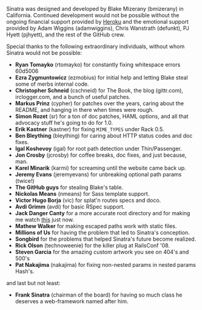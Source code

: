 Sinatra was designed and developed by Blake Mizerany (bmizerany) in
California. Continued development would not be possible without the ongoing
financial support provided by [Heroku](http://heroku.com) and the emotional
support provided by Adam Wiggins (adamwiggins), Chris Wanstrath (defunkt),
PJ Hyett (pjhyett), and the rest of the GitHub crew.

Special thanks to the following extraordinary individuals, without whom
Sinatra would not be possible:

* **Ryan Tomayko** (rtomayko) for constantly fixing whitespace errors 60d5006   
* **Ezra Zygmuntowicz** (ezmobius) for initial help and letting Blake steal
  some of merbs internal code.
* **Christopher Schneid** (cschneid) for The Book, the blog (gittr.com),
  irclogger.com, and a bunch of useful patches.
* **Markus Prinz** (cypher) for patches over the years, caring about
  the README, and hanging in there when times were rough.
* **Simon Rozet** (sr) for a ton of doc patches, HAML options, and all that
  advocacy stuff he's going to do for 1.0.
* **Erik Kastner** (kastner) for fixing `MIME_TYPES` under Rack 0.5.
* **Ben Bleything** (bleything) for caring about HTTP status codes and doc fixes.
* **Igal Koshevoy** (igal) for root path detection under Thin/Passenger.
* **Jon Crosby** (jcrosby) for coffee breaks, doc fixes, and just because, man.
* **Karel Minarik** (karmi) for screaming until the website came back up.
* **Jeremy Evans** (jeremyevans) for unbreaking optional path params (twice!)
* **The GitHub guys** for stealing Blake's table.
* **Nickolas Means** (nmeans) for Sass template support.
* **Victor Hugo Borja** (vic) for splat'n routes specs and doco.
* **Avdi Grimm** (avdi) for basic RSpec support.
* **Jack Danger Canty** for a more accurate root directory and for making me
  watch [this](http://www.youtube.com/watch?v=ueaHLHgskkw) just now.
* **Mathew Walker** for making escaped paths work with static files.
* **Millions of Us** for having the problem that led to Sinatra's conception.
* **Songbird** for the problems that helped Sinatra's future become realized.
* **Rick Olson** (technoweenie) for the killer plug at RailsConf '08.
* **Steven Garcia** for the amazing custom artwork you see on 404's and 500's
* **Pat Nakajima** (nakajima) for fixing non-nested params in nested params Hash's.

and last but not least:

* **Frank Sinatra** (chairman of the board) for having so much class he
  deserves a web-framework named after him.
